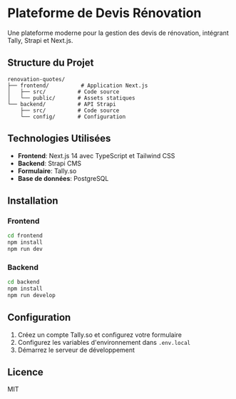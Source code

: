 # Plateforme de Devis Rénovation

Une plateforme moderne pour la gestion des devis de rénovation, intégrant Tally, Strapi et Next.js.

## Structure du Projet

```
renovation-quotes/
├── frontend/          # Application Next.js
│   ├── src/          # Code source
│   └── public/       # Assets statiques
└── backend/          # API Strapi
    ├── src/          # Code source
    └── config/       # Configuration
```

## Technologies Utilisées

- **Frontend**: Next.js 14 avec TypeScript et Tailwind CSS
- **Backend**: Strapi CMS
- **Formulaire**: Tally.so
- **Base de données**: PostgreSQL

## Installation

### Frontend

```bash
cd frontend
npm install
npm run dev
```

### Backend

```bash
cd backend
npm install
npm run develop
```

## Configuration

1. Créez un compte Tally.so et configurez votre formulaire
2. Configurez les variables d'environnement dans `.env.local`
3. Démarrez le serveur de développement

## Licence

MIT 